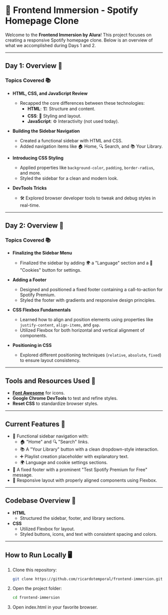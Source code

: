 # 🎵 Frontend Immersion - Spotify Homepage Clone

Welcome to the **Frontend Immersion by Alura**! This project focuses on creating a responsive Spotify homepage clone. Below is an overview of what we accomplished during Days 1 and 2.

---

## Day 1: Overview 📅

### Topics Covered 📚

- **HTML, CSS, and JavaScript Review**

  - Recapped the core differences between these technologies:
    - **HTML**: 🏗️ Structure and content.
    - **CSS**: 🎨 Styling and layout.
    - **JavaScript**: ⚙️ Interactivity (not used today).

- **Building the Sidebar Navigation**

  - Created a functional sidebar with HTML and CSS.
  - Added navigation items like 🏠 Home, 🔍 Search, and 📚 Your Library.

- **Introducing CSS Styling**

  - Applied properties like `background-color`, `padding`, `border-radius`, and more.
  - Styled the sidebar for a clean and modern look.

- **DevTools Tricks**
  - 🛠️ Explored browser developer tools to tweak and debug styles in real-time.

---

## Day 2: Overview 📅

### Topics Covered 📚

- **Finalizing the Sidebar Menu**

  - Finalized the sidebar by adding 🌍 a "Language" section and a 🍪 "Cookies" button for settings.

- **Adding a Footer**

  - Designed and positioned a fixed footer containing a call-to-action for Spotify Premium.
  - Styled the footer with gradients and responsive design principles.

- **CSS Flexbox Fundamentals**

  - Learned how to align and position elements using properties like `justify-content`, `align-items`, and `gap`.
  - Utilized Flexbox for both horizontal and vertical alignment of components.

- **Positioning in CSS**
  - Explored different positioning techniques (`relative`, `absolute`, `fixed`) to ensure layout consistency.

---

## Tools and Resources Used 🔧

- **[Font Awesome](https://fontawesome.com/)** for icons.
- **Google Chrome DevTools** to test and refine styles.
- **Reset CSS** to standardize browser styles.

---

## Current Features 🌟

- 🎨 Functional sidebar navigation with:
  - 🏠 "Home" and 🔍 "Search" links.
  - 📚 A "Your Library" button with a clean dropdown-style interaction.
  - ➕ Playlist creation placeholder with explanatory text.
  - 🌍 Language and cookie settings sections.
- 🎵 A fixed footer with a prominent "Test Spotify Premium for Free" message.
- 📱 Responsive layout with properly aligned components using Flexbox.

---

## Codebase Overview 📂

- **HTML**
  - Structured the sidebar, footer, and library sections.
- **CSS**
  - Utilized Flexbox for layout.
  - Styled buttons, icons, and text with consistent spacing and colors.

---

## How to Run Locally 🖥️

1. Clone this repository:

   ```bash
   git clone https://github.com/ricardotemporal/frontend-immersion.git

   ```

2. Open the project folder:

   ```bash
   cd frontend-immersion

   ```

3. Open index.html in your favorite browser.
